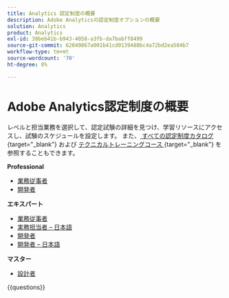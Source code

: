 ```yaml
---
title: Analytics 認定制度の概要
description: Adobe Analyticsの認定制度オプションの概要
solution: Analytics
product: Analytics
exl-id: 38beb41b-b943-4058-a3fb-da7babff8499
source-git-commit: 62849867a001b41cd0139488bc4a72bd2ea504b7
workflow-type: tm+mt
source-wordcount: '70'
ht-degree: 0%

---
```


# Adobe Analytics認定制度の概要

レベルと担当業務を選択して、認定試験の詳細を見つけ、学習リソースにアクセスし、試験のスケジュールを設定します。 また、[ すべての認定制度カタログ ](https://certification.adobe.com/certifications){target="_blank"} および [ テクニカルトレーニングコース ](https://certification.adobe.com/courses/?/courses){target="_blank"} を参照することもできます。

**Professional**

* [ 業務従事者 ](https://certification.adobe.com/certification/analytics-business-practitioner-professional) <!--AD0-E212-->
* [ 開発者 ](https://certification.adobe.com/certification/adobe-analytics-developer-professional) <!--AD0-E213-->

**エキスパート**

* [ 業務従事者 ](https://certification.adobe.com/certification/analytics-business-practitioner-expert) <!--AD0-E208-->
* [ 実務担当者 – 日本語 ](https://certification.adobe.com/certification/analytics-business-practitioner-expert)<!--AD0-E208-J-->
* [ 開発者 ](https://certification.adobe.com/certification/developer-expert) <!--AD0-E209-->
* [ 開発者 – 日本語 ](https://certification.adobe.com/certification/developer-expert) <!--AD0-E209-J-->

**マスター**

* [ 設計者 ](https://certification.adobe.com/certification/architect-master) <!--AD0-E207-->

{{questions}}

